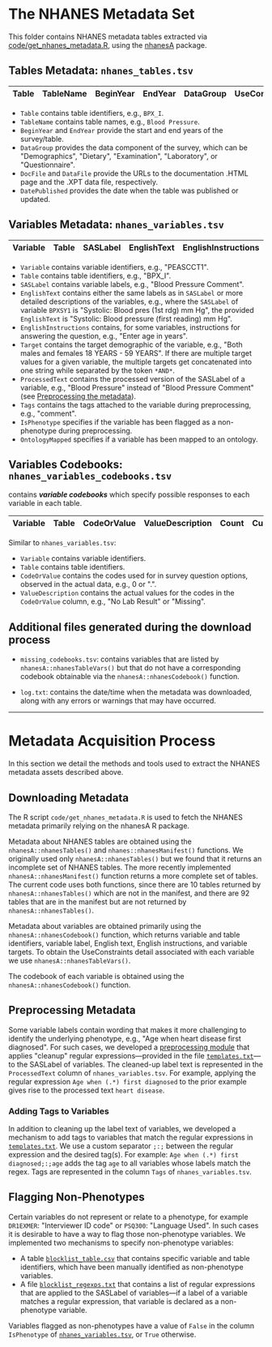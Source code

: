# The NHANES Metadata Set
This folder contains NHANES metadata tables extracted via [code/get_nhanes_metadata.R](https://github.com/ccb-hms/NHANES-metadata/blob/master/code/get_nhanes_metadata.R), using the [nhanesA](https://github.com/cjendres1/nhanes) package.

## Tables Metadata: `nhanes_tables.tsv`

| Table | TableName | BeginYear | EndYear | DataGroup | UseConstraints | DocFile | DataFile | DatePublished |
|-------|-----------|-----------|---------|-----------|----------------|---------|----------|---------------|

- `Table` contains table identifiers, e.g., `BPX_I`.
- `TableName` contains table names, e.g., `Blood Pressure`.
- `BeginYear` and `EndYear` provide the start and end years of the survey/table.
- `DataGroup` provides the data component of the survey, which can be "Demographics", "Dietary", "Examination", "Laboratory", or "Questionnaire".
- `DocFile` and `DataFile` provide the URLs to the documentation .HTML page and the .XPT data file, respectively.
- `DatePublished` provides the date when the table was published or updated. 


## Variables Metadata: `nhanes_variables.tsv`

| Variable | Table | SASLabel | EnglishText | EnglishInstructions | Target | UseConstraints | ProcessedText | Tags | IsPhenotype | OntologyMapped |
|----------|-------|----------|-------------|---------------------|--------|----------------|---------------|------|-------------|----------------|

- `Variable` contains variable identifiers, e.g., "PEASCCT1".
- `Table` contains table identifiers, e.g., "BPX_I".
- `SASLabel` contains variable labels, e.g., "Blood Pressure Comment".
- `EnglishText` contains either the same labels as in `SASLabel` or more detailed descriptions of the variables, e.g., where the `SASLabel` of variable `BPXSY1` is "Systolic: Blood pres (1st rdg) mm Hg", the provided `EnglishText` is "Systolic: Blood pressure (first reading) mm Hg".  
- `EnglishInstructions` contains, for some variables, instructions for answering the question, e.g., "Enter age in years".
- `Target` contains the target demographic of the variable, e.g., "Both males and females 18 YEARS - 59 YEARS". If there are multiple target values for a given variable, the multiple targets get concatenated into one string while separated by the token `*AND*`.    
- `ProcessedText` contains the processed version of the SASLabel of a variable, e.g., "Blood Pressure" instead of "Blood Pressure Comment" (see [Preprocessing the metadata](#preprocessing-the-metadata)).
- `Tags` contains the tags attached to the variable during preprocessing, e.g., "comment".
- `IsPhenotype` specifies if the variable has been flagged as a non-phenotype during preprocessing.
- `OntologyMapped` specifies if a variable has been mapped to an ontology. 


## Variables Codebooks: `nhanes_variables_codebooks.tsv` 
contains _**variable codebooks**_ which specify possible responses to each variable in each table.

| Variable | Table | CodeOrValue | ValueDescription | Count | Cumulative | SkipToItem |
|----------|-------|-------------|------------------|-------|------------|------------|

Similar to `nhanes_variables.tsv`:
- `Variable` contains variable identifiers.
- `Table` contains table identifiers.
- `CodeOrValue` contains the codes used for in survey question options, observed in the actual data, e.g., 0 or ".".
- `ValueDescription` contains the actual values for the codes in the `CodeOrValue` column, e.g., "No Lab Result" or "Missing".


## Additional files generated during the download process 
- `missing_codebooks.tsv`: contains variables that are listed by `nhanesA::nhanesTableVars()` but that do not have a corresponding codebook obtainable via the `nhanesA::nhanesCodebook()` function.

- `log.txt`: contains the date/time when the metadata was downloaded, along with any errors or warnings that may have occurred.

---

# Metadata Acquisition Process
In this section we detail the methods and tools used to extract the NHANES metadata assets described above. 

## Downloading Metadata
The R script `code/get_nhanes_metadata.R` is used to fetch the NHANES metadata primarily relying on the nhanesA R package.

Metadata about NHANES tables are obtained using the `nhanesA::nhanesTables()` and `nhanes::nhanesManifest()` functions. We originally used only `nhanesA::nhanesTables()` but we found that it returns an incomplete set of NHANES tables. The more recently implemented `nhanesA::nhanesManifest()` function returns a more complete set of tables. The current code uses both functions, since there are 10 tables returned by `nhanesA::nhanesTables()` which are not in the manifest, and there are 92 tables that are in the manifest but are not returned by `nhanesA::nhanesTables()`.

Metadata about variables are obtained primarily using the `nhanesA::nhanesCodebook()` function, which returns variable and table identifiers, variable label, English text, English instructions, and variable targets. To obtain the UseConstraints detail associated with each variable we use `nhanesA::nhanesTableVars()`.

The codebook of each variable is obtained using the `nhanesA::nhanesCodebook()` function.

## Preprocessing Metadata
Some variable labels contain wording that makes it more challenging to identify the underlying phenotype, e.g., "Age when heart disease first diagnosed". For such cases, we developed a [preprocessing module](https://github.com/ccb-hms/NHANES-metadata/blob/master/code/preprocess_metadata.py) that applies "cleanup" regular expressions—provided in the file [`templates.txt`](https://github.com/ccb-hms/NHANES-metadata/blob/master/code/resources/templates.txt)—to the SASLabel of variables. The cleaned-up label text is represented in the `ProcessedText` column of `nhanes_variables.tsv`. For example, applying the regular expression `Age when (.*) first diagnosed` to the prior example gives rise to the processed text `heart disease`.

### Adding Tags to Variables
In addition to cleaning up the label text of variables, we developed a mechanism to add tags to variables that match the regular expressions in [`templates.txt`](https://github.com/ccb-hms/NHANES-metadata/blob/master/code/resources/templates.txt). We use a custom separator `;:;` between the regular expression and the desired tag(s). For example: `Age when (.*) first diagnosed;:;age` adds the tag `age` to all variables whose labels match the regex. Tags are represented in the column `Tags` of `nhanes_variables.tsv`.

## Flagging Non-Phenotypes
Certain variables do not represent or relate to a phenotype, for example `DR1EXMER`: "Interviewer ID code" or `PSQ300`: "Language Used". In such cases it is desirable to have a way to flag those non-phenotype variables. We implemented two mechanisms to specify non-phenotype variables:
- A table [`blocklist_table.csv`](https://github.com/ccb-hms/NHANES-metadata/blob/master/code/resources/blocklist_table.csv) that contains specific variable and table identifiers, which have been manually identified as non-phenotype variables.  
- A file [`blocklist_regexps.txt`](https://github.com/ccb-hms/NHANES-metadata/blob/master/code/resources/blocklist_regexps.txt) that contains a list of regular expressions that are applied to the SASLabel of variables—if a label of a variable matches a regular expression, that variable is declared as a non-phenotype variable.  

Variables flagged as non-phenotypes have a value of `False` in the column `IsPhenotype` of [`nhanes_variables.tsv`](#variables-metadata), or `True` otherwise.